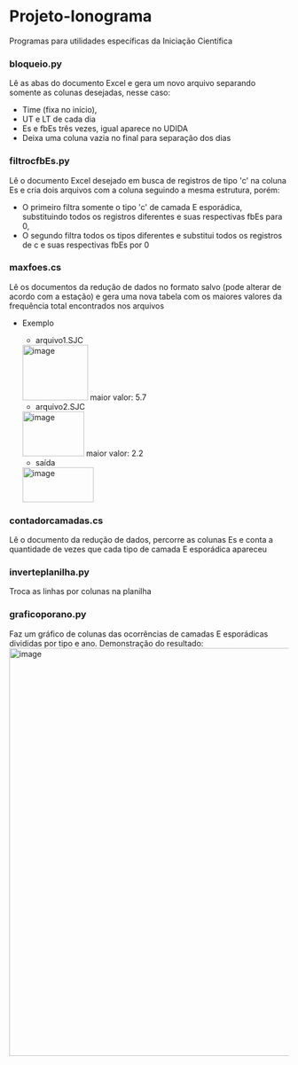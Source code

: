 # Projeto-Ionograma
Programas para utilidades específicas da Iniciação Científica

### bloqueio.py
Lê as abas do documento Excel e gera um novo arquivo separando somente as colunas desejadas, nesse caso: 
* Time (fixa no início),
* UT e LT de cada dia
* Es e fbEs três vezes, igual aparece no UDIDA
* Deixa uma coluna vazia no final para separação dos dias 

### filtrocfbEs.py
Lê o documento Excel desejado em busca de registros de tipo 'c' na coluna Es e cria dois arquivos com a coluna seguindo a mesma estrutura, porém:
* O primeiro filtra somente o tipo 'c' de camada E esporádica, substituindo todos os registros diferentes e suas respectivas fbEs para 0,
* O segundo filtra todos os tipos diferentes e substitui todos os registros de c e suas respectivas fbEs por 0

### maxfoes.cs
Lê os documentos da redução de dados no formato salvo (pode alterar de acordo com a estação) e gera uma nova tabela com os maiores valores da frequência total encontrados nos arquivos
* Exemplo 
  - arquivo1.SJC
  <img width="118" height="100" alt="image" src="https://github.com/user-attachments/assets/f85e146d-f4f2-49d7-95eb-ba2a3b904a71" />
    maior valor: 5.7
    
  - arquivo2.SJC
  <img width="111" height="81" alt="image" src="https://github.com/user-attachments/assets/614d402f-8351-47ff-b735-edf5ffe204c3" />
    maior valor: 2.2
    
  - saída
  <img width="128" height="63" alt="image" src="https://github.com/user-attachments/assets/99a3734c-6300-402e-8518-e461a517112a" />

### contadorcamadas.cs
Lê o documento da redução de dados, percorre as colunas Es e conta a quantidade de vezes que cada tipo de camada E esporádica apareceu 

### inverteplanilha.py
Troca as linhas por colunas na planilha 

### graficoporano.py
Faz um gráfico de colunas das ocorrências de camadas E esporádicas divididas por tipo e ano. 
Demonstração do resultado: 
<img width="1154" height="736" alt="image" src="https://github.com/user-attachments/assets/772bb698-2218-42d9-8ad5-9f3df32a1b41" />


